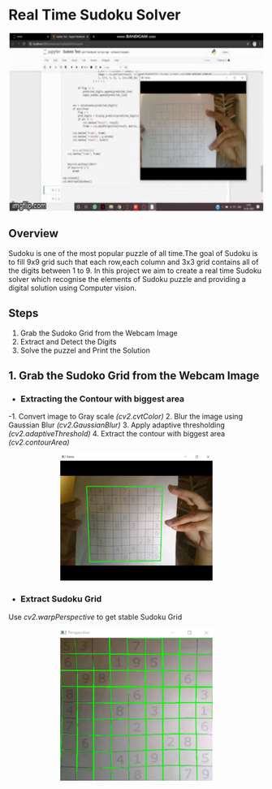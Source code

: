 # Real Time Sudoku Solver

<p align="center">
  <img src="/Images/SudokuSolver.gif" width="500" height="350" />
</p>


## Overview
Sudoku is one of the most popular puzzle of all time.The goal of Sudoku is to fill 9x9 grid such that each row,each column and 3x3 grid contains all of the digits between 1 to 9. In this project we aim to create a real time Sudoku solver which recognise the elements of Sudoku puzzle and providing a digital solution using Computer vision. 

## Steps
1. Grab the Sudoko Grid from the Webcam Image
2. Extract and Detect the Digits
2. Solve the puzzel and Print the Solution

## 1. Grab the Sudoko Grid from the Webcam Image
- ### Extracting the Contour with biggest area
-1. Convert image to Gray scale *(cv2.cvtColor)*
2. Blur the image using Gaussian Blur *(cv2.GaussianBlur)*
3. Apply adaptive thresholding *(cv2.adaptiveThreshold)*
4. Extract the contour with biggest area *(cv2.contourArea)*
<p align="center">
  <img src="/Images/frame.png" width="300" height="250" />
</p>

- ### Extract Sudoku Grid
Use *cv2.warpPerspective* to get stable Sudoku Grid
<p align="center">
  <img src="/Images/prespective.png" width="300" height="300" />
</p>
